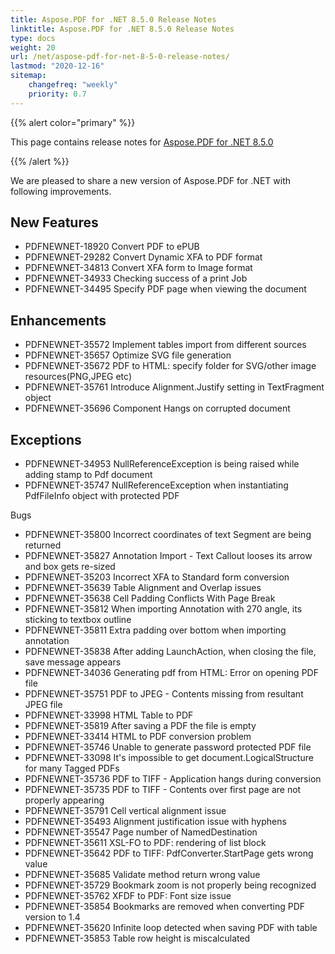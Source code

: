 ```yaml
---
title: Aspose.PDF for .NET 8.5.0 Release Notes
linktitle: Aspose.PDF for .NET 8.5.0 Release Notes
type: docs
weight: 20
url: /net/aspose-pdf-for-net-8-5-0-release-notes/
lastmod: "2020-12-16"
sitemap:
    changefreq: "weekly"
    priority: 0.7
---
```


{{% alert color="primary" %}} 

This page contains release notes for [Aspose.PDF for .NET 8.5.0](http://www.aspose.com/downloads/pdf/net/new-releases/aspose.pdf-for-.net-8.5.0/)

{{% /alert %}} 

We are pleased to share a new version of Aspose.PDF for .NET with following improvements.
## **New Features**
- PDFNEWNET-18920 Convert PDF to ePUB
- PDFNEWNET-29282 Convert Dynamic XFA to PDF format
- PDFNEWNET-34813 Convert XFA form to Image format
- PDFNEWNET-34933 Checking success of a print Job
- PDFNEWNET-34495 Specify PDF page when viewing the document
## **Enhancements**
- PDFNEWNET-35572 Implement tables import from different sources
- PDFNEWNET-35657 Optimize SVG file generation
- PDFNEWNET-35672 PDF to HTML: specify folder for SVG/other image resources(PNG,JPEG etc)
- PDFNEWNET-35761 Introduce Alignment.Justify setting in TextFragment object
- PDFNEWNET-35696 Component Hangs on corrupted document
## **Exceptions**
- PDFNEWNET-34953 NullReferenceException is being raised while adding stamp to Pdf document
- PDFNEWNET-35747 NullReferenceException when instantiating PdfFileInfo object with protected PDF

Bugs

- PDFNEWNET-35800 Incorrect coordinates of text Segment are being returned
- PDFNEWNET-35827 Annotation Import - Text Callout looses its arrow and box gets re-sized
- PDFNEWNET-35203 Incorrect XFA to Standard form conversion
- PDFNEWNET-35639 Table Alignment and Overlap issues
- PDFNEWNET-35638 Cell Padding Conflicts With Page Break
- PDFNEWNET-35812 When importing Annotation with 270 angle, its sticking to textbox outline
- PDFNEWNET-35811 Extra padding over bottom when importing annotation
- PDFNEWNET-35838 After adding LaunchAction, when closing the file, save message appears
- PDFNEWNET-34036 Generating pdf from HTML: Error on opening PDF file
- PDFNEWNET-35751 PDF to JPEG - Contents missing from resultant JPEG file
- PDFNEWNET-33998 HTML Table to PDF
- PDFNEWNET-35819 After saving a PDF the file is empty
- PDFNEWNET-33414 HTML to PDF conversion problem
- PDFNEWNET-35746 Unable to generate password protected PDF file
- PDFNEWNET-33098 It's impossible to get document.LogicalStructure for many Tagged PDFs
- PDFNEWNET-35736 PDF to TIFF - Application hangs during conversion
- PDFNEWNET-35735 PDF to TIFF - Contents over first page are not properly appearing
- PDFNEWNET-35791 Cell vertical alignment issue
- PDFNEWNET-35493 Alignment justification issue with hyphens
- PDFNEWNET-35547 Page number of NamedDestination
- PDFNEWNET-35611 XSL-FO to PDF: rendering of list block
- PDFNEWNET-35642 PDF to TIFF: PdfConverter.StartPage gets wrong value
- PDFNEWNET-35685 Validate method return wrong value
- PDFNEWNET-35729 Bookmark zoom is not properly being recognized
- PDFNEWNET-35762 XFDF to PDF: Font size issue
- PDFNEWNET-35854 Bookmarks are removed when converting PDF version to 1.4
- PDFNEWNET-35620 Infinite loop detected when saving PDF with table
- PDFNEWNET-35853 Table row height is miscalculated
